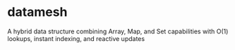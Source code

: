 # datamesh
A hybrid data structure combining Array, Map, and Set capabilities with O(1) lookups, instant indexing, and reactive updates
